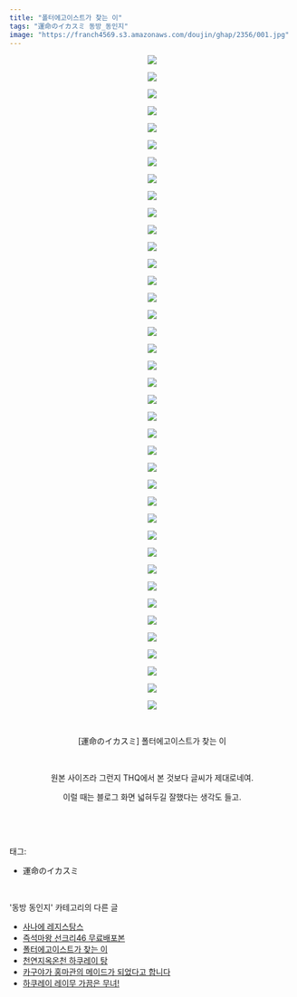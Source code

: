 ```yaml
---
title: "폴터에고이스트가 찾는 이"
tags: "運命のイカスミ 동방_동인지"
image: "https://franch4569.s3.amazonaws.com/doujin/ghap/2356/001.jpg"
---
```

<div class="article">
<p style="text-align: center; clear: none; float: none;"><img src="{{ site.imgserver2 }}/ghap/2356/001.jpg"/></p>
<p style="text-align: center; clear: none; float: none;"><img src="{{ site.imgserver2 }}/ghap/2356/002.jpg"/></p>
<p style="text-align: center; clear: none; float: none;"><img src="{{ site.imgserver2 }}/ghap/2356/003.jpg"/></p>
<p style="text-align: center; clear: none; float: none;"><img src="{{ site.imgserver2 }}/ghap/2356/004.jpg"/></p>
<p style="text-align: center; clear: none; float: none;"><img src="{{ site.imgserver2 }}/ghap/2356/005.jpg"/></p>
<p style="text-align: center; clear: none; float: none;"><img src="{{ site.imgserver2 }}/ghap/2356/006.jpg"/></p>
<p style="text-align: center; clear: none; float: none;"><img src="{{ site.imgserver2 }}/ghap/2356/007.jpg"/></p>
<p style="text-align: center; clear: none; float: none;"><img src="{{ site.imgserver2 }}/ghap/2356/008.jpg"/></p>
<p style="text-align: center; clear: none; float: none;"><img src="{{ site.imgserver2 }}/ghap/2356/009.jpg"/></p>
<p style="text-align: center; clear: none; float: none;"><img src="{{ site.imgserver2 }}/ghap/2356/010.jpg"/></p>
<p style="text-align: center; clear: none; float: none;"><img src="{{ site.imgserver2 }}/ghap/2356/011.jpg"/></p>
<p style="text-align: center; clear: none; float: none;"><img src="{{ site.imgserver2 }}/ghap/2356/012.jpg"/></p>
<p style="text-align: center; clear: none; float: none;"><img src="{{ site.imgserver2 }}/ghap/2356/013.jpg"/></p>
<p style="text-align: center; clear: none; float: none;"><img src="{{ site.imgserver2 }}/ghap/2356/014.jpg"/></p>
<p style="text-align: center; clear: none; float: none;"><img src="{{ site.imgserver2 }}/ghap/2356/015.jpg"/></p>
<p style="text-align: center; clear: none; float: none;"><img src="{{ site.imgserver2 }}/ghap/2356/016.jpg"/></p>
<p style="text-align: center; clear: none; float: none;"><img src="{{ site.imgserver2 }}/ghap/2356/017.jpg"/></p>
<p style="text-align: center; clear: none; float: none;"><img src="{{ site.imgserver2 }}/ghap/2356/018.jpg"/></p>
<p style="text-align: center; clear: none; float: none;"><img src="{{ site.imgserver2 }}/ghap/2356/019.jpg"/></p>
<p style="text-align: center; clear: none; float: none;"><img src="{{ site.imgserver2 }}/ghap/2356/020.jpg"/></p>
<p style="text-align: center; clear: none; float: none;"><img src="{{ site.imgserver2 }}/ghap/2356/021.jpg"/></p>
<p style="text-align: center; clear: none; float: none;"><img src="{{ site.imgserver2 }}/ghap/2356/022.jpg"/></p>
<p style="text-align: center; clear: none; float: none;"><img src="{{ site.imgserver2 }}/ghap/2356/023.jpg"/></p>
<p style="text-align: center; clear: none; float: none;"><img src="{{ site.imgserver2 }}/ghap/2356/024.jpg"/></p>
<p style="text-align: center; clear: none; float: none;"><img src="{{ site.imgserver2 }}/ghap/2356/025.jpg"/></p>
<p style="text-align: center; clear: none; float: none;"><img src="{{ site.imgserver2 }}/ghap/2356/026.jpg"/></p>
<p style="text-align: center; clear: none; float: none;"><img src="{{ site.imgserver2 }}/ghap/2356/027.jpg"/></p>
<p style="text-align: center; clear: none; float: none;"><img src="{{ site.imgserver2 }}/ghap/2356/028.jpg"/></p>
<p style="text-align: center; clear: none; float: none;"><img src="{{ site.imgserver2 }}/ghap/2356/029.jpg"/></p>
<p style="text-align: center; clear: none; float: none;"><img src="{{ site.imgserver2 }}/ghap/2356/030.jpg"/></p>
<p style="text-align: center; clear: none; float: none;"><img src="{{ site.imgserver2 }}/ghap/2356/031.jpg"/></p>
<p style="text-align: center; clear: none; float: none;"><img src="{{ site.imgserver2 }}/ghap/2356/032.jpg"/></p>
<p style="text-align: center; clear: none; float: none;"><img src="{{ site.imgserver2 }}/ghap/2356/033.jpg"/></p>
<p style="text-align: center; clear: none; float: none;"><img src="{{ site.imgserver2 }}/ghap/2356/034.jpg"/></p>
<p style="text-align: center; clear: none; float: none;"><img src="{{ site.imgserver2 }}/ghap/2356/035.jpg"/></p>
<p style="text-align: center; clear: none; float: none;"><img src="{{ site.imgserver2 }}/ghap/2356/036.jpg"/></p>
<p style="text-align: center; clear: none; float: none;"><img src="{{ site.imgserver2 }}/ghap/2356/037.jpg"/></p>
<p style="text-align: center; clear: none; float: none;"><img src="{{ site.imgserver2 }}/ghap/2356/038.jpg"/></p>
<p style="text-align: center; clear: none; float: none;"><img src="{{ site.imgserver2 }}/ghap/2356/039.jpg"/></p>
<p style="text-align: center; clear: none; float: none;"><br/></p>
<p style="text-align: center; clear: none; float: none;">[運命のイカスミ] 폴터에고이스트가 찾는 이</p>
<p style="text-align: center; clear: none; float: none;"><br/></p>
<p style="text-align: center; clear: none; float: none;">원본 사이즈라 그런지 THQ에서 본 것보다 글씨가 제대로네여.</p>
<p style="text-align: center; clear: none; float: none;">이럴 때는 블로그 화면 넓혀두길 잘했다는 생각도 들고.</p>
<p><br/></p>
</div><br/>
<div class="tagTrail">
<p>태그: </p>
<ul>
<li>運命のイカスミ</li>
</ul>
</div><br/>
<div class="another">
<p>'동방 동인지' 카테고리의 다른 글</p>
<ul>
<li><a href="/ghap_2358">사나에 레지스탕스</a></li>
<li><a href="/ghap_2357">즉석마왕 선크리46 무료배포본</a></li>
<li><a href="/ghap_2356">폴터에고이스트가 찾는 이</a></li>
<li><a href="/ghap_2355">천연지옥온천 하쿠레이 탕</a></li>
<li><a href="/ghap_2354">카구야가 홍마관의 메이드가 되었다고 합니다</a></li>
<li><a href="/ghap_2353">하쿠레이 레이무 가끔은 무녀!</a></li>
</ul>
</div><br/>
<div class="cb_module cb_fluid">
<div class="cb_wrt cb_profile">
</div><!-- commentList close -->
</div><br/>
